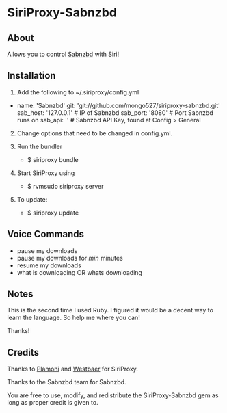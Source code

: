 SiriProxy-Sabnzbd
==

About
--

Allows you to control [Sabnzbd](http://sabnzbd.org) with Siri!

Installation
--

1. Add the following to ~/.siriproxy/config.yml

  - name: 'Sabnzbd'
      git: 'git://github.com/mongo527/siriproxy-sabnzbd.git'
      sab_host: '127.0.0.1' # IP of Sabnzbd
      sab_port: '8080' # Port Sabnzbd runs on
      sab_api: '' # Sabnzbd API Key, found at Config > General

2. Change options that need to be changed in config.yml.

3. Run the bundler
	- $ siriproxy bundle

4. Start SiriProxy using 
	- $ rvmsudo siriproxy server

5. To update:
	- $ siriproxy update

Voice Commands
--

+ pause my downloads
+ pause my downloads for *min* minutes
+ resume my downloads
+ what is downloading OR whats downloading

Notes
--

This is the second time I used Ruby. I figured it would be a decent way to learn the language. So help me where you can! 

Thanks!

Credits
--

Thanks to [Plamoni](https://github.com/plamoni/SiriProxy) and [Westbaer](https://github.com/westbaer/SiriProxy) for SiriProxy.

Thanks to the Sabnzbd team for Sabnzbd.

You are free to use, modify, and redistribute the SiriProxy-Sabnzbd gem as long as proper credit is given to.